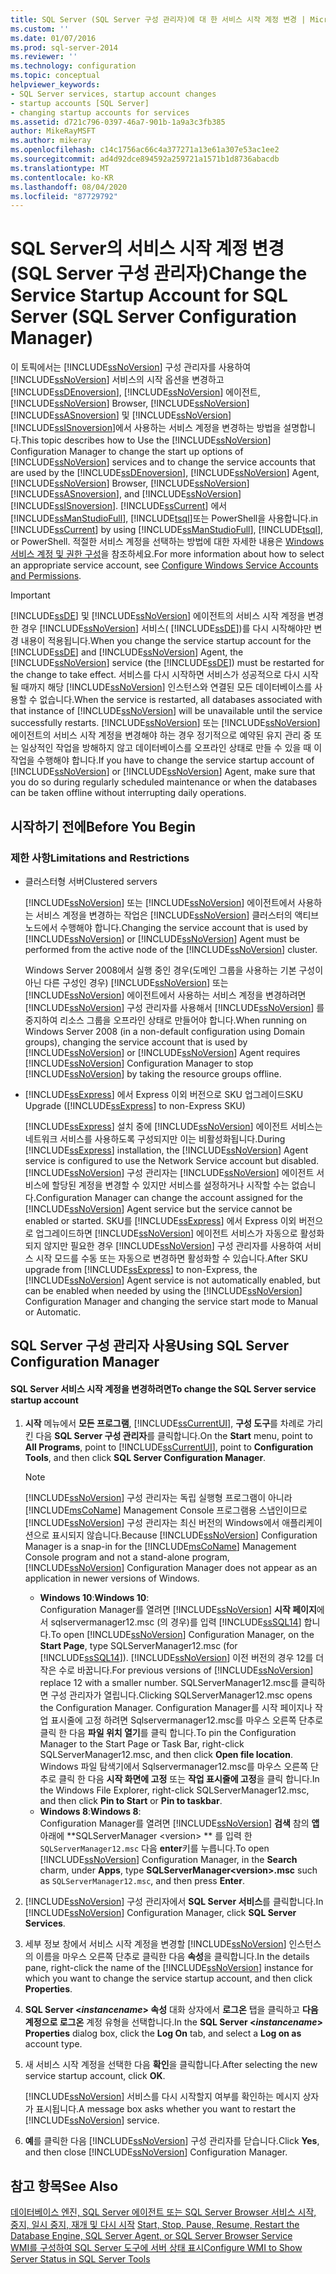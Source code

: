 ```yaml
---
title: SQL Server (SQL Server 구성 관리자)에 대 한 서비스 시작 계정 변경 | Microsoft Docs
ms.custom: ''
ms.date: 01/07/2016
ms.prod: sql-server-2014
ms.reviewer: ''
ms.technology: configuration
ms.topic: conceptual
helpviewer_keywords:
- SQL Server services, startup account changes
- startup accounts [SQL Server]
- changing startup accounts for services
ms.assetid: d721c796-0397-46a7-901b-1a9a3c3fb385
author: MikeRayMSFT
ms.author: mikeray
ms.openlocfilehash: c14c1756ac66c4a377271a13e61a307e53ac1ee2
ms.sourcegitcommit: ad4d92dce894592a259721a1571b1d8736abacdb
ms.translationtype: MT
ms.contentlocale: ko-KR
ms.lasthandoff: 08/04/2020
ms.locfileid: "87729792"
---
```

# <a name="change-the-service-startup-account-for-sql-server-sql-server-configuration-manager"></a><span data-ttu-id="1757b-102">SQL Server의 서비스 시작 계정 변경(SQL Server 구성 관리자)</span><span class="sxs-lookup"><span data-stu-id="1757b-102">Change the Service Startup Account for SQL Server (SQL Server Configuration Manager)</span></span>
  <span data-ttu-id="1757b-103">이 토픽에서는 [!INCLUDE[ssNoVersion](../../includes/ssnoversion-md.md)] 구성 관리자를 사용하여 [!INCLUDE[ssNoVersion](../../includes/ssnoversion-md.md)] 서비스의 시작 옵션을 변경하고 [!INCLUDE[ssDEnoversion](../../includes/ssdenoversion-md.md)], [!INCLUDE[ssNoVersion](../../includes/ssnoversion-md.md)] 에이전트, [!INCLUDE[ssNoVersion](../../includes/ssnoversion-md.md)] Browser, [!INCLUDE[ssNoVersion](../../includes/ssnoversion-md.md)] [!INCLUDE[ssASnoversion](../../includes/ssasnoversion-md.md)] 및 [!INCLUDE[ssNoVersion](../../includes/ssnoversion-md.md)] [!INCLUDE[ssISnoversion](../../includes/ssisnoversion-md.md)]에서 사용하는 서비스 계정을 변경하는 방법을 설명합니다.</span><span class="sxs-lookup"><span data-stu-id="1757b-103">This topic describes how to Use the [!INCLUDE[ssNoVersion](../../includes/ssnoversion-md.md)] Configuration Manager to change the start up options of [!INCLUDE[ssNoVersion](../../includes/ssnoversion-md.md)] services and to change the service accounts that are used by the [!INCLUDE[ssDEnoversion](../../includes/ssdenoversion-md.md)], [!INCLUDE[ssNoVersion](../../includes/ssnoversion-md.md)] Agent, [!INCLUDE[ssNoVersion](../../includes/ssnoversion-md.md)] Browser, [!INCLUDE[ssNoVersion](../../includes/ssnoversion-md.md)] [!INCLUDE[ssASnoversion](../../includes/ssasnoversion-md.md)], and [!INCLUDE[ssNoVersion](../../includes/ssnoversion-md.md)] [!INCLUDE[ssISnoversion](../../includes/ssisnoversion-md.md)].</span></span> <span data-ttu-id="1757b-104">[!INCLUDE[ssCurrent](../../includes/sscurrent-md.md)] 에서 [!INCLUDE[ssManStudioFull](../../includes/ssmanstudiofull-md.md)], [!INCLUDE[tsql](../../includes/tsql-md.md)]또는 PowerShell을 사용합니다.</span><span class="sxs-lookup"><span data-stu-id="1757b-104">in [!INCLUDE[ssCurrent](../../includes/sscurrent-md.md)] by using [!INCLUDE[ssManStudioFull](../../includes/ssmanstudiofull-md.md)], [!INCLUDE[tsql](../../includes/tsql-md.md)], or PowerShell.</span></span> <span data-ttu-id="1757b-105">적절한 서비스 계정을 선택하는 방법에 대한 자세한 내용은 [Windows 서비스 계정 및 권한 구성](configure-windows-service-accounts-and-permissions.md)을 참조하세요.</span><span class="sxs-lookup"><span data-stu-id="1757b-105">For more information about how to select an appropriate service account, see [Configure Windows Service Accounts and Permissions](configure-windows-service-accounts-and-permissions.md).</span></span>  
  
> [!IMPORTANT]  
>  <span data-ttu-id="1757b-106">[!INCLUDE[ssDE](../../includes/ssde-md.md)] 및 [!INCLUDE[ssNoVersion](../../includes/ssnoversion-md.md)] 에이전트의 서비스 시작 계정을 변경한 경우 [!INCLUDE[ssNoVersion](../../includes/ssnoversion-md.md)] 서비스( [!INCLUDE[ssDE](../../includes/ssde-md.md)])를 다시 시작해야만 변경 내용이 적용됩니다.</span><span class="sxs-lookup"><span data-stu-id="1757b-106">When you change the service startup account for the [!INCLUDE[ssDE](../../includes/ssde-md.md)] and [!INCLUDE[ssNoVersion](../../includes/ssnoversion-md.md)] Agent, the [!INCLUDE[ssNoVersion](../../includes/ssnoversion-md.md)] service (the [!INCLUDE[ssDE](../../includes/ssde-md.md)]) must be restarted for the change to take effect.</span></span> <span data-ttu-id="1757b-107">서비스를 다시 시작하면 서비스가 성공적으로 다시 시작될 때까지 해당 [!INCLUDE[ssNoVersion](../../includes/ssnoversion-md.md)] 인스턴스와 연결된 모든 데이터베이스를 사용할 수 없습니다.</span><span class="sxs-lookup"><span data-stu-id="1757b-107">When the service is restarted, all databases associated with that instance of [!INCLUDE[ssNoVersion](../../includes/ssnoversion-md.md)] will be unavailable until the service successfully restarts.</span></span> <span data-ttu-id="1757b-108">[!INCLUDE[ssNoVersion](../../includes/ssnoversion-md.md)] 또는 [!INCLUDE[ssNoVersion](../../includes/ssnoversion-md.md)] 에이전트의 서비스 시작 계정을 변경해야 하는 경우 정기적으로 예약된 유지 관리 중 또는 일상적인 작업을 방해하지 않고 데이터베이스를 오프라인 상태로 만들 수 있을 때 이 작업을 수행해야 합니다.</span><span class="sxs-lookup"><span data-stu-id="1757b-108">If you have to change the service startup account of [!INCLUDE[ssNoVersion](../../includes/ssnoversion-md.md)] or [!INCLUDE[ssNoVersion](../../includes/ssnoversion-md.md)] Agent, make sure that you do so during regularly scheduled maintenance or when the databases can be taken offline without interrupting daily operations.</span></span>  
  
##  <a name="before-you-begin"></a><a name="BeforeYouBegin"></a> <span data-ttu-id="1757b-109">시작하기 전에</span><span class="sxs-lookup"><span data-stu-id="1757b-109">Before You Begin</span></span>  
  
###  <a name="limitations-and-restrictions"></a><a name="Restrictions"></a> <span data-ttu-id="1757b-110">제한 사항</span><span class="sxs-lookup"><span data-stu-id="1757b-110">Limitations and Restrictions</span></span>  
  
-   <span data-ttu-id="1757b-111">클러스터형 서버</span><span class="sxs-lookup"><span data-stu-id="1757b-111">Clustered servers</span></span>  
  
     <span data-ttu-id="1757b-112">[!INCLUDE[ssNoVersion](../../includes/ssnoversion-md.md)] 또는 [!INCLUDE[ssNoVersion](../../includes/ssnoversion-md.md)] 에이전트에서 사용하는 서비스 계정을 변경하는 작업은 [!INCLUDE[ssNoVersion](../../includes/ssnoversion-md.md)] 클러스터의 액티브 노드에서 수행해야 합니다.</span><span class="sxs-lookup"><span data-stu-id="1757b-112">Changing the service account that is used by [!INCLUDE[ssNoVersion](../../includes/ssnoversion-md.md)] or [!INCLUDE[ssNoVersion](../../includes/ssnoversion-md.md)] Agent must be performed from the active node of the [!INCLUDE[ssNoVersion](../../includes/ssnoversion-md.md)] cluster.</span></span>  
  
     <span data-ttu-id="1757b-113">Windows Server 2008에서 실행 중인 경우(도메인 그룹을 사용하는 기본 구성이 아닌 다른 구성인 경우) [!INCLUDE[ssNoVersion](../../includes/ssnoversion-md.md)] 또는 [!INCLUDE[ssNoVersion](../../includes/ssnoversion-md.md)] 에이전트에서 사용하는 서비스 계정을 변경하려면 [!INCLUDE[ssNoVersion](../../includes/ssnoversion-md.md)] 구성 관리자를 사용해서 [!INCLUDE[ssNoVersion](../../includes/ssnoversion-md.md)] 를 중지하여 리소스 그룹을 오프라인 상태로 만들어야 합니다.</span><span class="sxs-lookup"><span data-stu-id="1757b-113">When running on Windows Server 2008 (in a non-default configuration using Domain groups), changing the service account that is used by [!INCLUDE[ssNoVersion](../../includes/ssnoversion-md.md)] or [!INCLUDE[ssNoVersion](../../includes/ssnoversion-md.md)] Agent requires [!INCLUDE[ssNoVersion](../../includes/ssnoversion-md.md)] Configuration Manager to stop [!INCLUDE[ssNoVersion](../../includes/ssnoversion-md.md)] by taking the resource groups offline.</span></span>  
  
-   <span data-ttu-id="1757b-114">[!INCLUDE[ssExpress](../../includes/ssexpress-md.md)] 에서 Express 이외 버전으로 SKU 업그레이드</span><span class="sxs-lookup"><span data-stu-id="1757b-114">SKU Upgrade ([!INCLUDE[ssExpress](../../includes/ssexpress-md.md)] to non-Express SKU)</span></span>  
  
     <span data-ttu-id="1757b-115">[!INCLUDE[ssExpress](../../includes/ssexpress-md.md)] 설치 중에 [!INCLUDE[ssNoVersion](../../includes/ssnoversion-md.md)] 에이전트 서비스는 네트워크 서비스를 사용하도록 구성되지만 이는 비활성화됩니다.</span><span class="sxs-lookup"><span data-stu-id="1757b-115">During [!INCLUDE[ssExpress](../../includes/ssexpress-md.md)] installation, the [!INCLUDE[ssNoVersion](../../includes/ssnoversion-md.md)] Agent service is configured to use the Network Service account but disabled.</span></span> [!INCLUDE[ssNoVersion](../../includes/ssnoversion-md.md)] <span data-ttu-id="1757b-116">구성 관리자는 [!INCLUDE[ssNoVersion](../../includes/ssnoversion-md.md)] 에이전트 서비스에 할당된 계정을 변경할 수 있지만 서비스를 설정하거나 시작할 수는 없습니다.</span><span class="sxs-lookup"><span data-stu-id="1757b-116">Configuration Manager can change the account assigned for the [!INCLUDE[ssNoVersion](../../includes/ssnoversion-md.md)] Agent service but the service cannot be enabled or started.</span></span> <span data-ttu-id="1757b-117">SKU를 [!INCLUDE[ssExpress](../../includes/ssexpress-md.md)] 에서 Express 이외 버전으로 업그레이드하면 [!INCLUDE[ssNoVersion](../../includes/ssnoversion-md.md)] 에이전트 서비스가 자동으로 활성화되지 않지만 필요한 경우 [!INCLUDE[ssNoVersion](../../includes/ssnoversion-md.md)] 구성 관리자를 사용하여 서비스 시작 모드를 수동 또는 자동으로 변경하면 활성화할 수 있습니다.</span><span class="sxs-lookup"><span data-stu-id="1757b-117">After SKU upgrade from [!INCLUDE[ssExpress](../../includes/ssexpress-md.md)] to non-Express, the [!INCLUDE[ssNoVersion](../../includes/ssnoversion-md.md)] Agent service is not automatically enabled, but can be enabled when needed by using the [!INCLUDE[ssNoVersion](../../includes/ssnoversion-md.md)] Configuration Manager and changing the service start mode to Manual or Automatic.</span></span>  
  
##  <a name="using-sql-server-configuration-manager"></a><a name="SSMSProcedure"></a> <span data-ttu-id="1757b-118">SQL Server 구성 관리자 사용</span><span class="sxs-lookup"><span data-stu-id="1757b-118">Using SQL Server Configuration Manager</span></span>  
  
#### <a name="to-change-the-sql-server-service-startup-account"></a><span data-ttu-id="1757b-119">SQL Server 서비스 시작 계정을 변경하려면</span><span class="sxs-lookup"><span data-stu-id="1757b-119">To change the SQL Server service startup account</span></span>  
  
1.  <span data-ttu-id="1757b-120">**시작** 메뉴에서 **모든 프로그램**, [!INCLUDE[ssCurrentUI](../../includes/sscurrentui-md.md)], **구성 도구**를 차례로 가리킨 다음 **SQL Server 구성 관리자**를 클릭합니다.</span><span class="sxs-lookup"><span data-stu-id="1757b-120">On the **Start** menu, point to **All Programs**, point to [!INCLUDE[ssCurrentUI](../../includes/sscurrentui-md.md)], point to **Configuration Tools**, and then click **SQL Server Configuration Manager**.</span></span>  
  
    > [!NOTE]  
    >  <span data-ttu-id="1757b-121">[!INCLUDE[ssNoVersion](../../includes/ssnoversion-md.md)] 구성 관리자는 독립 실행형 프로그램이 아니라 [!INCLUDE[msCoName](../../includes/msconame-md.md)] Management Console 프로그램용 스냅인이므로 [!INCLUDE[ssNoVersion](../../includes/ssnoversion-md.md)] 구성 관리자는 최신 버전의 Windows에서 애플리케이션으로 표시되지 않습니다.</span><span class="sxs-lookup"><span data-stu-id="1757b-121">Because [!INCLUDE[ssNoVersion](../../includes/ssnoversion-md.md)] Configuration Manager is a snap-in for the [!INCLUDE[msCoName](../../includes/msconame-md.md)] Management Console program and not a stand-alone program, [!INCLUDE[ssNoVersion](../../includes/ssnoversion-md.md)] Configuration Manager does not appear as an application in newer versions of Windows.</span></span>  
    >   
    >  -   <span data-ttu-id="1757b-122">**Windows 10**:</span><span class="sxs-lookup"><span data-stu-id="1757b-122">**Windows 10**:</span></span>  
    >          <span data-ttu-id="1757b-123">Configuration Manager를 열려면 [!INCLUDE[ssNoVersion](../../includes/ssnoversion-md.md)] **시작 페이지**에서 sqlservermanager12.msc (의 경우)를 입력 [!INCLUDE[ssSQL14](../../includes/sssql14-md.md)] 합니다.</span><span class="sxs-lookup"><span data-stu-id="1757b-123">To open [!INCLUDE[ssNoVersion](../../includes/ssnoversion-md.md)] Configuration Manager, on the **Start Page**, type SQLServerManager12.msc (for [!INCLUDE[ssSQL14](../../includes/sssql14-md.md)]).</span></span> <span data-ttu-id="1757b-124">[!INCLUDE[ssNoVersion](../../includes/ssnoversion-md.md)] 이전 버전의 경우 12를 더 작은 수로 바꿉니다.</span><span class="sxs-lookup"><span data-stu-id="1757b-124">For previous versions of [!INCLUDE[ssNoVersion](../../includes/ssnoversion-md.md)] replace 12 with a smaller number.</span></span> <span data-ttu-id="1757b-125">SQLServerManager12.msc를 클릭하면 구성 관리자가 열립니다.</span><span class="sxs-lookup"><span data-stu-id="1757b-125">Clicking SQLServerManager12.msc opens the Configuration Manager.</span></span> <span data-ttu-id="1757b-126">Configuration Manager를 시작 페이지나 작업 표시줄에 고정 하려면 Sqlservermanager12.msc를 마우스 오른쪽 단추로 클릭 한 다음 **파일 위치 열기**를 클릭 합니다.</span><span class="sxs-lookup"><span data-stu-id="1757b-126">To pin the Configuration Manager to the Start Page or Task Bar, right-click SQLServerManager12.msc, and then click **Open file location**.</span></span> <span data-ttu-id="1757b-127">Windows 파일 탐색기에서 Sqlservermanager12.msc를 마우스 오른쪽 단추로 클릭 한 다음 **시작 화면에 고정** 또는 **작업 표시줄에 고정**을 클릭 합니다.</span><span class="sxs-lookup"><span data-stu-id="1757b-127">In the Windows File Explorer, right-click SQLServerManager12.msc, and then click **Pin to Start** or **Pin to taskbar**.</span></span>  
    > -   <span data-ttu-id="1757b-128">**Windows 8**:</span><span class="sxs-lookup"><span data-stu-id="1757b-128">**Windows 8**:</span></span>  
    >          <span data-ttu-id="1757b-129">Configuration Manager를 열려면 [!INCLUDE[ssNoVersion](../../includes/ssnoversion-md.md)] **검색** 참의 **앱**아래에 \*\*SQLServerManager \<version> \*\* 를 입력 한 `SQLServerManager12.msc` 다음 **enter**키를 누릅니다.</span><span class="sxs-lookup"><span data-stu-id="1757b-129">To open [!INCLUDE[ssNoVersion](../../includes/ssnoversion-md.md)] Configuration Manager, in the **Search** charm, under **Apps**, type **SQLServerManager\<version>.msc** such as `SQLServerManager12.msc`, and then press **Enter**.</span></span>  
  
2.  <span data-ttu-id="1757b-130">[!INCLUDE[ssNoVersion](../../includes/ssnoversion-md.md)] 구성 관리자에서 **SQL Server 서비스**를 클릭합니다.</span><span class="sxs-lookup"><span data-stu-id="1757b-130">In [!INCLUDE[ssNoVersion](../../includes/ssnoversion-md.md)] Configuration Manager, click **SQL Server Services**.</span></span>  
  
3.  <span data-ttu-id="1757b-131">세부 정보 창에서 서비스 시작 계정을 변경할 [!INCLUDE[ssNoVersion](../../includes/ssnoversion-md.md)] 인스턴스의 이름을 마우스 오른쪽 단추로 클릭한 다음 **속성**을 클릭합니다.</span><span class="sxs-lookup"><span data-stu-id="1757b-131">In the details pane, right-click the name of the [!INCLUDE[ssNoVersion](../../includes/ssnoversion-md.md)] instance for which you want to change the service startup account, and then click **Properties**.</span></span>  
  
4.  <span data-ttu-id="1757b-132">**SQL Server \<***instancename***> 속성** 대화 상자에서 **로그온** 탭을 클릭하고 **다음 계정으로 로그온** 계정 유형을 선택합니다.</span><span class="sxs-lookup"><span data-stu-id="1757b-132">In the **SQL Server \<***instancename***> Properties** dialog box, click the **Log On** tab, and select a **Log on as** account type.</span></span>  
  
5.  <span data-ttu-id="1757b-133">새 서비스 시작 계정을 선택한 다음 **확인**을 클릭합니다.</span><span class="sxs-lookup"><span data-stu-id="1757b-133">After selecting the new service startup account, click **OK**.</span></span>  
  
     <span data-ttu-id="1757b-134">[!INCLUDE[ssNoVersion](../../includes/ssnoversion-md.md)] 서비스를 다시 시작할지 여부를 확인하는 메시지 상자가 표시됩니다.</span><span class="sxs-lookup"><span data-stu-id="1757b-134">A message box asks whether you want to restart the [!INCLUDE[ssNoVersion](../../includes/ssnoversion-md.md)] service.</span></span>  
  
6.  <span data-ttu-id="1757b-135">**예**를 클릭한 다음 [!INCLUDE[ssNoVersion](../../includes/ssnoversion-md.md)] 구성 관리자를 닫습니다.</span><span class="sxs-lookup"><span data-stu-id="1757b-135">Click **Yes**, and then close [!INCLUDE[ssNoVersion](../../includes/ssnoversion-md.md)] Configuration Manager.</span></span>  
  
## <a name="see-also"></a><span data-ttu-id="1757b-136">참고 항목</span><span class="sxs-lookup"><span data-stu-id="1757b-136">See Also</span></span>  
 <span data-ttu-id="1757b-137">[데이터베이스 엔진, SQL Server 에이전트 또는 SQL Server Browser 서비스 시작, 중지, 일시 중지, 재개 및 다시 시작](start-stop-pause-resume-restart-sql-server-services.md) </span><span class="sxs-lookup"><span data-stu-id="1757b-137">[Start, Stop, Pause, Resume, Restart the Database Engine, SQL Server Agent, or SQL Server Browser Service](start-stop-pause-resume-restart-sql-server-services.md) </span></span>  
 [<span data-ttu-id="1757b-138">WMI를 구성하여 SQL Server 도구에 서버 상태 표시</span><span class="sxs-lookup"><span data-stu-id="1757b-138">Configure WMI to Show Server Status in SQL Server Tools</span></span>](../../ssms/configure-wmi-to-show-server-status-in-sql-server-tools.md)  
  
  

